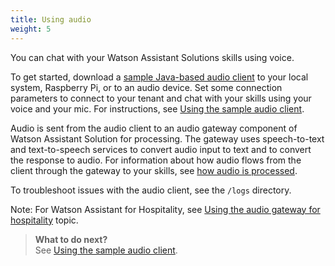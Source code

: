 ```yaml
---
title: Using audio
weight: 5
---
```

You can chat with your Watson Assistant Solutions skills using voice.  

To get started, download a [sample Java-based audio client](https://github.com/Watson-Personal-Assistant/AudioClientSampleCodeJava) to your local system, Raspberry Pi, or to an audio device.  Set some connection parameters to connect to your tenant and chat with your skills using your voice and your mic. For instructions, see [Using the sample audio client]({{site.baseurl}}/audio_basic/audio_client_simple).

Audio is sent from the audio client to an audio gateway component of Watson Assistant Solution for processing.  The gateway uses speech-to-text and text-to-speech services to convert audio input to text and to convert the response to audio. For information about how audio flows from the client through the gateway to your skills, see [how audio is processed]({{site.baseurl}}/audio_basic/how_it_works_audio).

To troubleshoot issues with the audio client, see the `/logs` directory.

Note: For Watson Assistant for Hospitality, see [Using the audio gateway for hospitality]({{site.baseurl}}/audio_single/audio_support/) topic.

> **What to do next?**<br/>
See [Using the sample audio client]({{site.baseurl}}/audio_basic/audio_client_simple).
